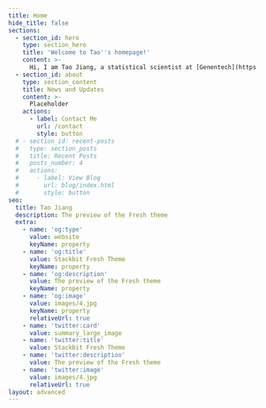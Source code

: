```yaml
---
title: Home
hide_title: false
sections:
  - section_id: hero
    type: section_hero
    title: 'Welcome to Tao''s homepage!'
    content: >-
      Hi, I am Tao Jiang, a statistical scientist at [Genentech](https://www.gene.com/), a member of the Roche group. I am interested in machine learning, bioinformatics, and clinical trials. I got my PhD degree in Statistics and Bioinformatics at North Carolina State University, advised by Dr. [Alison Motsinger-Reif](https://scholar.google.com/citations?user=VCbEFscAAAAJ&hl=en).
  - section_id: about
    type: section_content
    title: News and Updates
    content: >-
      Placeholder
    actions:
      - label: Contact Me
        url: /contact
        style: button
  # - section_id: recent-posts
  #   type: section_posts
  #   title: Recent Posts
  #   posts_number: 4
  #   actions:
  #     - label: View Blog
  #       url: blog/index.html
  #       style: button
seo:
  title: Tao Jiang
  description: The preview of the Fresh theme
  extra:
    - name: 'og:type'
      value: website
      keyName: property
    - name: 'og:title'
      value: Stackbit Fresh Theme
      keyName: property
    - name: 'og:description'
      value: The preview of the Fresh theme
      keyName: property
    - name: 'og:image'
      value: images/4.jpg
      keyName: property
      relativeUrl: true
    - name: 'twitter:card'
      value: summary_large_image
    - name: 'twitter:title'
      value: Stackbit Fresh Theme
    - name: 'twitter:description'
      value: The preview of the Fresh theme
    - name: 'twitter:image'
      value: images/4.jpg
      relativeUrl: true
layout: advanced
---
```

